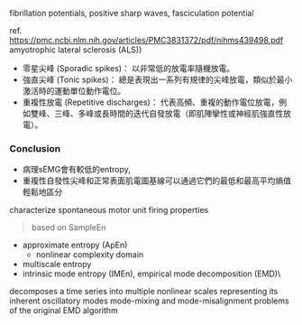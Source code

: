 fibrillation potentials, positive sharp waves, fasciculation potential

ref. https://pmc.ncbi.nlm.nih.gov/articles/PMC3831372/pdf/nihms439498.pdf
amyotrophic lateral sclerosis (ALS))
- 零星尖峰 (Sporadic spikes)： 以非常低的放電率隨機放電。
- 強直尖峰 (Tonic spikes)： 總是表現出一系列有規律的尖峰放電，類似於最小激活時的運動單位動作電位。
- 重複性放電 (Repetitive discharges)： 代表高頻、重複的動作電位放電，例如雙峰、三峰、多峰或長時間的迭代自發放電（即肌陣攣性或神經肌強直性放電）。

### Conclusion
- 病理sEMG會有較低的entropy, 
- 重複性自發性尖峰和正常表面肌電圖基線可以通過它們的最低和最高平均熵值輕鬆地區分

characterize spontaneous motor unit firing properties

>based on SampleEn

- approximate entropy (ApEn) 
	- nonlinear complexity domain
- multiscale entropy
- intrinsic mode entropy (IMEn), empirical mode decomposition (EMD)\

decomposes a time series into multiple nonlinear scales representing its inherent oscillatory modes
mode-mixing and mode-misalignment problems of the original EMD algorithm